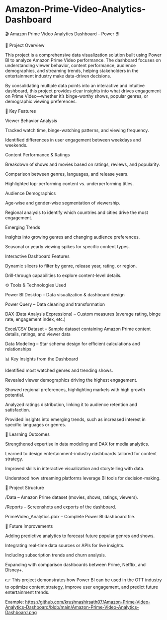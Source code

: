 # Amazon-Prime-Video-Analytics-Dashboard
🎬 Amazon Prime Video Analytics Dashboard – Power BI

📌 Project Overview

This project is a comprehensive data visualization solution built using Power BI to analyze Amazon Prime Video performance. The dashboard focuses on understanding viewer behavior, content performance, audience demographics, and streaming trends, helping stakeholders in the entertainment industry make data-driven decisions.

By consolidating multiple data points into an interactive and intuitive dashboard, this project provides clear insights into what drives engagement on Prime Video—whether it’s binge-worthy shows, popular genres, or demographic viewing preferences.

🔑 Key Features

Viewer Behavior Analysis

Tracked watch time, binge-watching patterns, and viewing frequency.

Identified differences in user engagement between weekdays and weekends.

Content Performance & Ratings

Breakdown of shows and movies based on ratings, reviews, and popularity.

Comparison between genres, languages, and release years.

Highlighted top-performing content vs. underperforming titles.

Audience Demographics

Age-wise and gender-wise segmentation of viewership.

Regional analysis to identify which countries and cities drive the most engagement.

Emerging Trends

Insights into growing genres and changing audience preferences.

Seasonal or yearly viewing spikes for specific content types.

Interactive Dashboard Features

Dynamic slicers to filter by genre, release year, rating, or region.

Drill-through capabilities to explore content-level details.

⚙️ Tools & Technologies Used

Power BI Desktop – Data visualization & dashboard design

Power Query – Data cleaning and transformation

DAX (Data Analysis Expressions) – Custom measures (average rating, binge rate, engagement index, etc.)

Excel/CSV Dataset – Sample dataset containing Amazon Prime content details, ratings, and viewer data

Data Modeling – Star schema design for efficient calculations and relationships

📊 Key Insights from the Dashboard

Identified most watched genres and trending shows.

Revealed viewer demographics driving the highest engagement.

Showed regional preferences, highlighting markets with high growth potential.

Analyzed ratings distribution, linking it to audience retention and satisfaction.

Provided insights into emerging trends, such as increased interest in specific languages or genres.

🚀 Learning Outcomes

Strengthened expertise in data modeling and DAX for media analytics.

Learned to design entertainment-industry dashboards tailored for content strategy.

Improved skills in interactive visualization and storytelling with data.

Understood how streaming platforms leverage BI tools for decision-making.

📂 Project Structure

/Data – Amazon Prime dataset (movies, shows, ratings, viewers).

/Reports – Screenshots and exports of the dashboard.

PrimeVideo_Analytics.pbix – Complete Power BI dashboard file.

🔮 Future Improvements

Adding predictive analytics to forecast future popular genres and shows.

Integrating real-time data sources or APIs for live insights.

Including subscription trends and churn analysis.

Expanding with comparison dashboards between Prime, Netflix, and Disney+.

👉 This project demonstrates how Power BI can be used in the OTT industry to optimize content strategy, improve user engagement, and predict future entertainment trends.

Example: https://github.com/krushnashirsath07/Amazon-Prime-Video-Analytics-Dashboard/blob/main/Amazon-Prime-Video-Analytics-Dashboard.png
